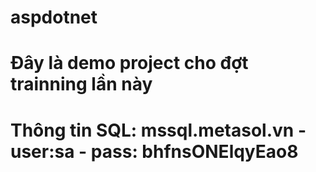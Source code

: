 # aspdotnet
# Đây là demo project cho đợt trainning lần này
# Thông tin SQL: mssql.metasol.vn - user:sa - pass: bhfnsONElqyEao8
